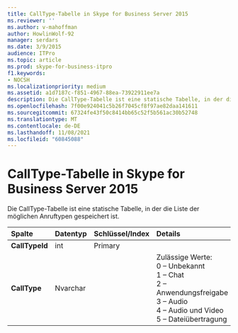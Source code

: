 ```yaml
---
title: CallType-Tabelle in Skype for Business Server 2015
ms.reviewer: ''
ms.author: v-mahoffman
author: HowlinWolf-92
manager: serdars
ms.date: 3/9/2015
audience: ITPro
ms.topic: article
ms.prod: skype-for-business-itpro
f1.keywords:
- NOCSH
ms.localizationpriority: medium
ms.assetid: a1d7187c-f851-4967-88ea-73922911ee7a
description: Die CallType-Tabelle ist eine statische Tabelle, in der die Liste der möglichen Anruftypen gespeichert ist.
ms.openlocfilehash: 7f00e924041c5b26f7045cf8f97ae82daa141611
ms.sourcegitcommit: 67324fe43f50c8414bb65c52f5b561ac30b52748
ms.translationtype: MT
ms.contentlocale: de-DE
ms.lasthandoff: 11/08/2021
ms.locfileid: "60845088"
---
```

# <a name="calltype-table-in-skype-for-business-server-2015"></a>CallType-Tabelle in Skype for Business Server 2015
 
Die CallType-Tabelle ist eine statische Tabelle, in der die Liste der möglichen Anruftypen gespeichert ist.
  
|**Spalte**|**Datentyp**|**Schlüssel/Index**|**Details**|
|:-----|:-----|:-----|:-----|
|**CallTypeId** <br/> |int  <br/> |Primary  <br/> ||
|**CallType** <br/> |Nvarchar  <br/> || Zulässige Werte: <br/>  0 – Unbekannt <br/>  1 – Chat <br/>  2 – Anwendungsfreigabe <br/>  3 – Audio <br/>  4 – Audio und Video <br/>  5 – Dateiübertragung <br/> |
   

